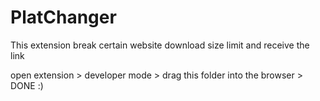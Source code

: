 # PlatChanger

This extension break certain website download size limit and receive the link

open extension > developer mode > drag this folder into the browser > DONE :)
